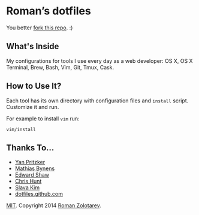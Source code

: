 # Roman’s dotfiles

You better [fork this repo](https://github.com/romanzolotarev/dotfiles/fork).
:)

## What's Inside

My configurations for tools I use every day as a web developer:
OS X, OS X Terminal, Brew, Bash, Vim, Git, Tmux, Cask.

## How to Use It?

Each tool has its own directory with configuration files
and `install` script. Customize it and run.

For example to install `vim` run:

```
vim/install
```

## Thanks To…

* [Yan Pritzker](http://skwp.github.io/dotfiles/)
* [Mathias Bynens](https://github.com/mathiasbynens/dotfiles)
* [Edward Shaw](https://github.com/ntkme)
* [Chris Hunt](https://github.com/chrishunt/dot-files)
* [Slava Kim](https://github.com/slava/vimrc)
* [dotfiles.github.com](http://dotfiles.github.io/)

[MIT](https://github.com/romanzolotarev/dotfiles/blob/master/LICENSE.md).
Copyright 2014 [Roman Zolotarev](http://romanzolotarev.com).
